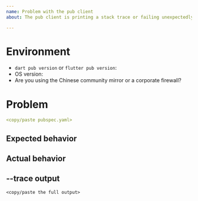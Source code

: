 ```yaml
---
name: Problem with the pub client
about: The pub client is printing a stack trace or failing unexpectedly.

---
```


# Environment

- `dart pub version` or `flutter pub version`:
- OS version:
- Are you using the Chinese community mirror or a corporate firewall?

<!--
  Resources:
  https://flutter.dev/community/china
  https://www.dart.dev/tools/pub/troubleshoot#pub-get-fails-from-behind-a-corporate-firewall
-->

# Problem

<!--
  Please describe the problem in detail, including the specific command that is
  failing.

  Was the problem with a specific package you were trying to fetch?

  If relevant, what does the `pubspec.yaml` file for your project look like:
-->

```yaml
<copy/paste pubspec.yaml>
```

## Expected behavior

<!--
  What did you expect the result of the command to be?
-->

## Actual behavior

<!--
  What actually happened?
-->

## --trace output

```
<copy/paste the full output>
```

